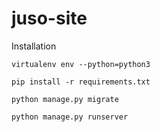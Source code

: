 # juso-site

Installation

```
virtualenv env --python=python3

pip install -r requirements.txt

python manage.py migrate

python manage.py runserver

```

